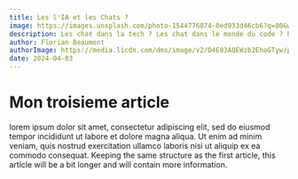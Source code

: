 ```yaml
---
title: Les l'IA et les Chats ?
image: https://images.unsplash.com/photo-1544776874-0ed933d46cb6?q=80&w=2365&auto=format&fit=crop&ixlib=rb-4.0.3&ixid=M3wxMjA3fDB8MHxwaG90by1wYWdlfHx8fGVufDB8fHx8fA%3D%3D
description: Les chat dans la tech ? Les chat dans le monde du code ? Les chat dans le code collective ?
author: Florian Beaumont
authorImage: https://media.licdn.com/dms/image/v2/D4E03AQEWzb2EhoGTyw/profile-displayphoto-shrink_800_800/profile-displayphoto-shrink_800_800/0/1696890004250?e=1734566400&v=beta&t=MuzDE2ChXPA2YS1F8la4kIqmv-grMe8a6Inwd3j2SgA
date: 2024-04-03
---
```


# Mon troisieme article

lorem ipsum dolor sit amet, consectetur adipiscing elit, sed do eiusmod tempor incididunt ut labore et dolore magna aliqua. Ut enim ad minim veniam, quis nostrud exercitation ullamco laboris nisi ut aliquip ex ea commodo consequat. Keeping the same structure as the first article, this article will be a bit longer and will contain more information.


